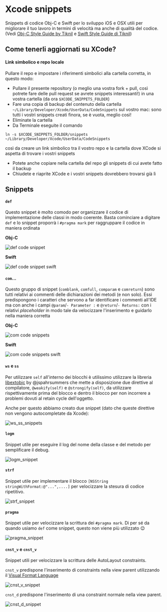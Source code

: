 # Xcode snippets

Snippets di codice Obj-C e Swift per lo sviluppo iOS e OSX utili per migliorare il tuo lavoro in termini di velocità ma anche di qualità del codice. (Vedi [Obj-C Style Guide by Tiknil](https://github.com/tiknil/objective-c-style-guide) e [Swift Style Guide di Tiknil](https://github.com/tiknil/swift-style-guide))

## Come tenerli aggiornati su XCode? ##

#### Link simbolico e repo locale ####

Pullare il repo e impostare i riferimenti simbolici alla cartella corretta, in questo modo: 
 * Pullare il presente repository (o meglio una vostra fork + pull, così potrete fare delle pull request se avrete snippets interessanti!) in una vostra cartella (da ora `$XCODE_SNIPPETS_FOLDER`)
 * Fare una copia di backup del contenuto della cartella `~/Library/Developer/Xcode/UserData/CodeSnippets` sul vostro mac: sono tutti i vostri snippets creati finora, se è vuota, meglio così!
 * Eliminate la cartella
 * Da Terminale eseguite il comando 

`ln -s $XCODE_SNIPPETS_FOLDER/snippets ~/Library/Developer/Xcode/UserData/CodeSnippets` 

   così da creare un link simbolico tra il vostro repo e la cartella dove XCode si aspetta di trovare i vostri snippets
 * Potete anche copiare nella cartella del repo gli snippets di cui avete fatto il backup
 * Chiudete e riaprite XCode e i vostri snippets dovrebbero trovarsi già lì

## Snippets ##

#### `def` ####

Questo snippet è molto comodo per organizzare il codice di implementazione delle classi in modo coerente. Basta cominciare a digitare `def` e lo snippet proporrà i `#pragma mark` per raggruppare il codice in maniera ordinata

**Obj-C** 

![def code snippet](https://github.com/tiknil/xcode-snippets/blob/master/images/def_code_snippet.gif)

**Swift**

![def code snippet swift](https://github.com/tiknil/xcode-snippets/blob/master/images/def_code_snippet_swift.gif)

#### `com`... ####

Questo gruppo di snippet (`comblank`, `comfull`, `comparam` e `comreturn`) sono tutti relativi ai commenti delle dichiarazioni dei metodi (e non solo).
Essi predispongono i caratteri che servono a far identificare i commenti all'IDE ma con anche i campi `@param`/`- Parameter :` e `@return`/`- Returns:` con i relativi *placeholder* in modo tale da velocizzare l'inserimento e guidarlo nella maniera corretta

**Obj-C**

![com code snippets](https://github.com/tiknil/xcode-snippets/blob/master/images/com_code_snippet.gif)

**Swift**

![com code snippets swift](https://github.com/tiknil/xcode-snippets/blob/master/images/com_code_snippet_swift.gif)


#### `ws` e `ss` ####

Per utilizzare `self` all'interno dei blocchi è utilissimo utilizzare la libreria [libextobjc](https://github.com/jspahrsummers/libextobjc) by @jspahrsummers che mette a disposizione due direttive al compilatore, `@weakify(self)` e `@strongify(self)`, da utilizzare rispettivamente prima del blocco e dentro il blocco per non incorrere a problemi dovuti al retain cycle dell'oggetto. 

Anche per questo abbiamo creato due snippet (dato che queste direttive non vengono autocompletate da Xcode): 

![ws_ss_snippets](https://github.com/tiknil/xcode-snippets/blob/master/images/ws_ss_snippet.gif)

#### `logm` ####

Snippet utile per eseguire il log del nome della classe e del metodo per semplificare il debug. 

![logm_snippet](https://github.com/tiknil/xcode-snippets/blob/master/images/logm_snippet.gif)

#### `strf` ####

Snippet utile per implementare il blocco `[NSString stringWithFormat:@"...",....]` per velocizzare la stesura di codice ripetitivo. 

![strf_snippet](https://github.com/tiknil/xcode-snippets/blob/master/images/strf_snippet.gif)


#### `pragma` #####

Snippet utile per velocizzare la scrittura dei `#pragma mark`. Di per sé da quando usiamo `def` come snippet, questo non viene più utilizzato :wink:

![pragma_snippet](https://github.com/tiknil/xcode-snippets/blob/master/images/pragma_snippets.gif)


#### `cnst_v` e `cnst_v` #####

Snippet utili per velocizzare la scrittura delle AutoLayout constraints.

`cnst_v` predispone l'inserimento di constraints nella view parent utilizzando il [Visual Format Language](https://developer.apple.com/library/ios/documentation/UserExperience/Conceptual/AutolayoutPG/VisualFormatLanguage.html)

![cnst_v_snippet](https://github.com/tiknil/xcode-snippets/blob/master/images/cnst_v.gif)

`cnst_d` predispone l'inserimento di una constraint normale nella view parent.

![cnst_d_snippet](https://github.com/tiknil/xcode-snippets/blob/master/images/cnst_d.gif)

